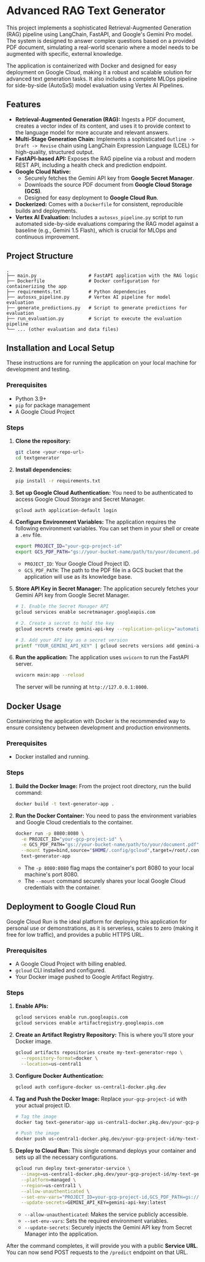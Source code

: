 # Advanced RAG Text Generator

This project implements a sophisticated Retrieval-Augmented Generation (RAG) pipeline using LangChain, FastAPI, and Google's Gemini Pro model. The system is designed to answer complex questions based on a provided PDF document, simulating a real-world scenario where a model needs to be augmented with specific, external knowledge.

The application is containerized with Docker and designed for easy deployment on Google Cloud, making it a robust and scalable solution for advanced text generation tasks. It also includes a complete MLOps pipeline for side-by-side (AutoSxS) model evaluation using Vertex AI Pipelines.

## Features

- **Retrieval-Augmented Generation (RAG):** Ingests a PDF document, creates a vector index of its content, and uses it to provide context to the language model for more accurate and relevant answers.
- **Multi-Stage Generation Chain:** Implements a sophisticated `Outline -> Draft -> Revise` chain using LangChain Expression Language (LCEL) for high-quality, structured output.
- **FastAPI-based API:** Exposes the RAG pipeline via a robust and modern REST API, including a health check and prediction endpoint.
- **Google Cloud Native:**
    - Securely fetches the Gemini API key from **Google Secret Manager**.
    - Downloads the source PDF document from **Google Cloud Storage (GCS)**.
    - Designed for easy deployment to **Google Cloud Run**.
- **Dockerized:** Comes with a `Dockerfile` for consistent, reproducible builds and deployments.
- **Vertex AI Evaluation:** Includes a `autosxs_pipeline.py` script to run automated side-by-side evaluations comparing the RAG model against a baseline (e.g., Gemini 1.5 Flash), which is crucial for MLOps and continuous improvement.

## Project Structure

```
.
├── main.py                   # FastAPI application with the RAG logic
├── Dockerfile                # Docker configuration for containerizing the app
├── requirements.txt          # Python dependencies
├── autosxs_pipeline.py       # Vertex AI pipeline for model evaluation
├── generate_predictions.py   # Script to generate predictions for evaluation
├── run_evaluation.py         # Script to execute the evaluation pipeline
└── ... (other evaluation and data files)
```

## Installation and Local Setup

These instructions are for running the application on your local machine for development and testing.

### Prerequisites

- Python 3.9+
- `pip` for package management
- A Google Cloud Project

### Steps

1.  **Clone the repository:**
    ```bash
    git clone <your-repo-url>
    cd textgenerator
    ```

2.  **Install dependencies:**
    ```bash
    pip install -r requirements.txt
    ```

3.  **Set up Google Cloud Authentication:**
    You need to be authenticated to access Google Cloud Storage and Secret Manager.
    ```bash
    gcloud auth application-default login
    ```

4.  **Configure Environment Variables:**
    The application requires the following environment variables. You can set them in your shell or create a `.env` file.
    ```bash
    export PROJECT_ID="your-gcp-project-id"
    export GCS_PDF_PATH="gs://your-bucket-name/path/to/your/document.pdf"
    ```
    - `PROJECT_ID`: Your Google Cloud Project ID.
    - `GCS_PDF_PATH`: The path to the PDF file in a GCS bucket that the application will use as its knowledge base.

5.  **Store API Key in Secret Manager:**
    The application securely fetches your Gemini API key from Google Secret Manager.
    ```bash
    # 1. Enable the Secret Manager API
    gcloud services enable secretmanager.googleapis.com

    # 2. Create a secret to hold the key
    gcloud secrets create gemini-api-key --replication-policy="automatic"

    # 3. Add your API key as a secret version
    printf "YOUR_GEMINI_API_KEY" | gcloud secrets versions add gemini-api-key --data-file=-
    ```

6.  **Run the application:**
    The application uses `uvicorn` to run the FastAPI server.
    ```bash
    uvicorn main:app --reload
    ```
    The server will be running at `http://127.0.0.1:8000`.

## Docker Usage

Containerizing the application with Docker is the recommended way to ensure consistency between development and production environments.

### Prerequisites

- Docker installed and running.

### Steps

1.  **Build the Docker Image:**
    From the project root directory, run the build command:
    ```bash
    docker build -t text-generator-app .
    ```

2.  **Run the Docker Container:**
    You need to pass the environment variables and Google Cloud credentials to the container.
    ```bash
    docker run -p 8080:8080 \
      -e PROJECT_ID="your-gcp-project-id" \
      -e GCS_PDF_PATH="gs://your-bucket-name/path/to/your/document.pdf" \
      --mount type=bind,source="$HOME/.config/gcloud",target=/root/.config/gcloud,readonly \
      text-generator-app
    ```
    - The `-p 8080:8080` flag maps the container's port 8080 to your local machine's port 8080.
    - The `--mount` command securely shares your local Google Cloud credentials with the container.

## Deployment to Google Cloud Run

Google Cloud Run is the ideal platform for deploying this application for personal use or demonstrations, as it is serverless, scales to zero (making it free for low traffic), and provides a public HTTPS URL.

### Prerequisites

- A Google Cloud Project with billing enabled.
- `gcloud` CLI installed and configured.
- Your Docker image pushed to Google Artifact Registry.

### Steps

1.  **Enable APIs:**
    ```bash
    gcloud services enable run.googleapis.com
    gcloud services enable artifactregistry.googleapis.com
    ```

2.  **Create an Artifact Registry Repository:**
    This is where you'll store your Docker image.
    ```bash
    gcloud artifacts repositories create my-text-generator-repo \
      --repository-format=docker \
      --location=us-central1
    ```

3.  **Configure Docker Authentication:**
    ```bash
    gcloud auth configure-docker us-central1-docker.pkg.dev
    ```

4.  **Tag and Push the Docker Image:**
    Replace `your-gcp-project-id` with your actual project ID.
    ```bash
    # Tag the image
    docker tag text-generator-app us-central1-docker.pkg.dev/your-gcp-project-id/my-text-generator-repo/text-generator-app

    # Push the image
    docker push us-central1-docker.pkg.dev/your-gcp-project-id/my-text-generator-repo/text-generator-app
    ```

5.  **Deploy to Cloud Run:**
    This single command deploys your container and sets up all the necessary configurations.
    ```bash
    gcloud run deploy text-generator-service \
      --image=us-central1-docker.pkg.dev/your-gcp-project-id/my-text-generator-repo/text-generator-app \
      --platform=managed \
      --region=us-central1 \
      --allow-unauthenticated \
      --set-env-vars="PROJECT_ID=your-gcp-project-id,GCS_PDF_PATH=gs://your-bucket-name/path/to/your/document.pdf" \
      --update-secrets=GEMINI_API_KEY=gemini-api-key:latest
    ```
    - `--allow-unauthenticated`: Makes the service publicly accessible.
    - `--set-env-vars`: Sets the required environment variables.
    - `--update-secrets`: Securely injects the Gemini API key from Secret Manager into the application.

After the command completes, it will provide you with a public **Service URL**. You can now send POST requests to the `/predict` endpoint on that URL.
